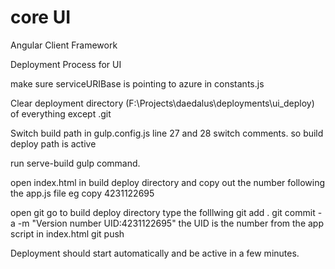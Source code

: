 # core UI
Angular Client Framework 

Deployment Process for UI

make sure serviceURIBase is pointing to azure in constants.js

Clear deployment directory (F:\Projects\daedalus\deployments\ui_deploy) of everything except .git 

Switch build path in gulp.config.js
line 27 and 28 switch comments. so build deploy path is active

run serve-build gulp command.

open index.html in build deploy directory and copy out the number following the app.js file 
eg <script src="js/app-4231122695.js"></script>
copy 4231122695

open git
go to build deploy directory
type the folllwing
git add .
git commit -a -m "Version number UID:4231122695" the UID is the number from the app script in index.html
git push


Deployment should start automatically and be active in a few minutes.



